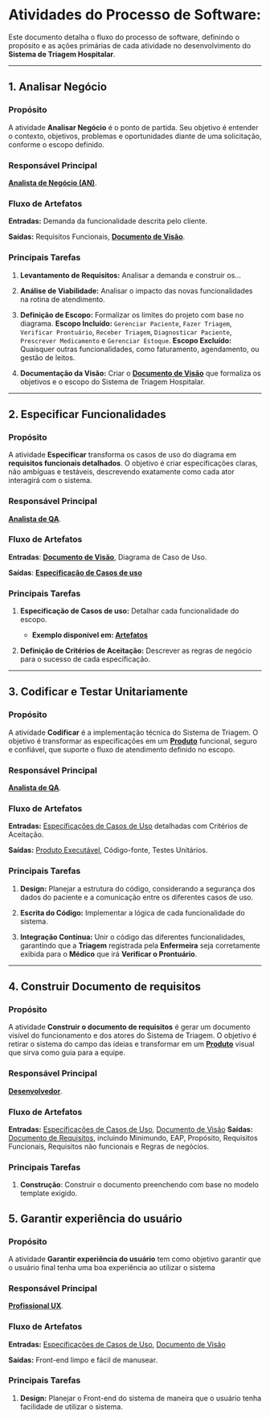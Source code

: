 # Atividades do Processo de Software:

Este documento detalha o fluxo do processo de software, definindo o propósito e as ações primárias de cada atividade no desenvolvimento do **Sistema de Triagem Hospitalar**.

----------

## 1. Analisar Negócio

### Propósito

A atividade **Analisar Negócio** é o ponto de partida. Seu objetivo é entender o contexto, objetivos, problemas e oportunidades diante de uma solicitação, conforme o escopo definido.

### Responsável Principal

**[Analista de Negócio (AN)](https://github.com/JoaoLima98/triagem_hospitalar/blob/main/documentacao/processos/papeis.md#analista-de-neg%C3%B3cio-an)**.

### Fluxo de Artefatos

**Entradas:** Demanda da funcionalidade descrita pelo cliente.

**Saídas:** Requisitos Funcionais, **[Documento de Visão](https://github.com/JoaoLima98/triagem_hospitalar/blob/main/documentacao/documento-visao.md#documento-de-vis%C3%A3o-sistema-de-fluxo-hospitalar)**.
### Principais Tarefas

1.  **Levantamento de Requisitos:** Analisar a demanda e construir os...
    
2.  **Análise de Viabilidade:** Analisar o impacto das novas funcionalidades na rotina de atendimento.
    
3.  **Definição de Escopo:** Formalizar os limites do projeto com base no diagrama. **Escopo Incluído:** `Gerenciar Paciente`, `Fazer Triagem`, `Verificar Prontuário`, `Receber Triagem`, `Diagnosticar Paciente`, `Prescrever Medicamento` e `Gerenciar Estoque`. **Escopo Excluído:** Quaisquer outras funcionalidades, como faturamento, agendamento, ou gestão de leitos.
    
4.  **Documentação da Visão:** Criar o **[Documento de Visão](https://github.com/JoaoLima98/triagem_hospitalar/blob/main/documentacao/processos/papeis.md#analista-de-neg%C3%B3cio-an)** que formaliza os objetivos e o escopo do Sistema de Triagem Hospitalar.

---
## 2. Especificar Funcionalidades

### Propósito

A atividade **Especificar** transforma os casos de uso do diagrama em **requisitos funcionais detalhados**. O objetivo é criar especificações claras, não ambíguas e testáveis, descrevendo exatamente como cada ator interagirá com o sistema.

### Responsável Principal

**[Analista de QA](https://github.com/JoaoLima98/triagem_hospitalar/blob/main/documentacao/processos/papeis.md#analista-de-qa-quality-assurance)**.

### Fluxo de Artefatos

**Entradas**: **[Documento de Visão](https://github.com/JoaoLima98/triagem_hospitalar/blob/main/documentacao/processos/papeis.md#analista-de-neg%C3%B3cio-an)**, Diagrama de Caso de Uso.

**Saídas**: **[Especificação de Casos de uso](https://github.com/JoaoLima98/triagem_hospitalar/tree/main/documentacao/especificacoes/caso-de-uso)**

### Principais Tarefas

1.  **Especificação de Casos de uso:** Detalhar cada funcionalidade do escopo.
    
    -   **Exemplo disponível em: [Artefatos](https://github.com/JoaoLima98/triagem_hospitalar/blob/main/documentacao/processos/artefatos.md#template-1)**
        
2.  **Definição de Critérios de Aceitação:** Descrever as regras de negócio para o sucesso de cada especificação.

---
## 3. Codificar e Testar Unitariamente

### Propósito

A atividade **Codificar** é a implementação técnica do Sistema de Triagem. O objetivo é transformar as especificações em um **[Produto](l)** funcional, seguro e confiável, que suporte o fluxo de atendimento definido no escopo.

### Responsável Principal

**[Analista de QA](https://github.com/JoaoLima98/triagem_hospitalar/blob/main/documentacao/processos/papeis.md#analista-de-qa-quality-assurance)**.

### Fluxo de Artefatos

**Entradas:** [Especificações de Casos de Uso]() detalhadas com Critérios de Aceitação.

**Saídas:**  [Produto Executável](https://github.com/JoaoLima98/triagem_hospitalar/blob/main/documentacao/processos/artefatos.md#4-produto-software-execut%C3%A1vel), Código-fonte, Testes Unitários.

### Principais Tarefas

1.  **Design:** Planejar a estrutura do código, considerando a segurança dos dados do paciente e a comunicação entre os diferentes casos de uso.
    
2.  **Escrita do Código:** Implementar a lógica de cada funcionalidade do sistema.
    
3.  **Integração Contínua:** Unir o código das diferentes funcionalidades, garantindo que a **Triagem** registrada pela **Enfermeira** seja corretamente exibida para o **Médico** que irá **Verificar o Prontuário**.

---
## 4. Construir Documento de requisitos

### Propósito

A atividade **Construir o documento de requisitos** é gerar um documento visível do funcionamento e dos atores do Sistema de Triagem. O objetivo é retirar o sistema do campo das ideias e transformar em um **[Produto]()** visual que sirva como guia para a equipe.

### Responsável Principal

**[Desenvolvedor](https://github.com/JoaoLima98/triagem_hospitalar/blob/main/documentacao/processos/papeis.md)**.

### Fluxo de Artefatos

**Entradas:** [Especificações de Casos de Uso](https://github.com/JoaoLima98/triagem_hospitalar/tree/main/documentacao/especificacoes), [Documento de Visão](https://github.com/JoaoLima98/triagem_hospitalar/blob/main/documentacao/documento_visao.md)
**Saídas:**  [Documento de Requisitos](https://github.com/JoaoLima98/triagem_hospitalar/blob/main/documentacao/Documento%20de%20Requisitos%20-%20Sistema%20de%20Fluxo%20Hospitalar.pdf), incluindo Minimundo, EAP, Propósito, Requisitos Funcionais, Requisitos não funcionais e Regras de negócios.

### Principais Tarefas

1.  **Construção**: Construir o documento preenchendo com base no modelo template exigido.


## 5. Garantir experiência do usuário

### Propósito

A atividade **Garantir experiência do usuário** tem como objetivo garantir que o usuário final tenha uma boa experiência ao utilizar o sistema

### Responsável Principal

**[Profissional UX](https://github.com/JoaoLima98/triagem_hospitalar/blob/main/documentacao/processos/papeis.md#profissional-ux)**.

### Fluxo de Artefatos

**Entradas:** [Especificações de Casos de Uso](https://github.com/JoaoLima98/triagem_hospitalar/tree/main/documentacao/especificacoes), [Documento de Visão](https://github.com/JoaoLima98/triagem_hospitalar/blob/main/documentacao/documento_visao.md)

**Saídas:**  Front-end limpo e fácil de manusear.

### Principais Tarefas

1.   **Design:** Planejar o Front-end do sistema de maneira que o usuário tenha facilidade de utilizar o sistema.
